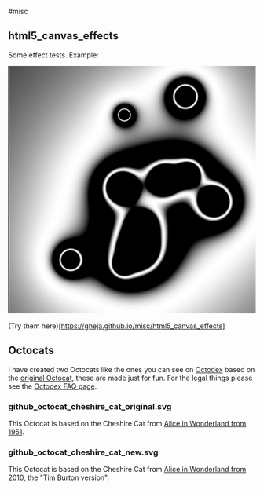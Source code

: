#misc

## html5_canvas_effects

Some effect tests. Example:

![metaball01e](./html5_canvas_effects/previews/metaball01e.png)

(Try them here)[https://gheja.github.io/misc/html5_canvas_effects]


## Octocats

I have created two Octocats like the ones you can see on [Octodex](http://octodex.github.com/) based on the [original Octocat](http://octodex.github.com/original/), these are made just for fun. For the legal things please see the [Octodex FAQ page](http://octodex.github.com/faq.html).

### github_octocat_cheshire_cat_original.svg
This Octocat is based on the Cheshire Cat from [Alice in Wonderland from 1951](http://www.imdb.com/title/tt0043274/).

### github_octocat_cheshire_cat_new.svg
This Octocat is based on the Cheshire Cat from [Alice in Wonderland from 2010](http://www.imdb.com/title/tt1014759/), the "Tim Burton version".
